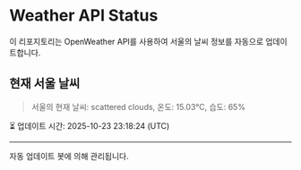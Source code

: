 
# Weather API Status

이 리포지토리는 OpenWeather API를 사용하여 서울의 날씨 정보를 자동으로 업데이트합니다.

## 현재 서울 날씨
> 서울의 현재 날씨: scattered clouds, 온도: 15.03°C, 습도: 65%

⏳ 업데이트 시간: 2025-10-23 23:18:24 (UTC)

---
자동 업데이트 봇에 의해 관리됩니다.
